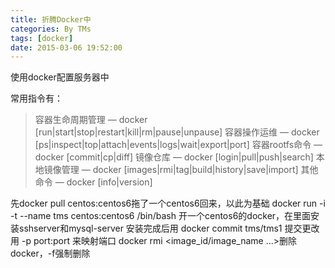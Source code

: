 ```yaml
---
title: 折腾Docker中
categories: By TMs
tags: [docker]
date: 2015-03-06 19:52:00
---
```


使用docker配置服务器中

常用指令有：
> 容器生命周期管理 — docker [run|start|stop|restart|kill|rm|pause|unpause]
> 容器操作运维 — docker [ps|inspect|top|attach|events|logs|wait|export|port]
> 容器rootfs命令 — docker [commit|cp|diff] 
> 镜像仓库 — docker [login|pull|push|search] 
> 本地镜像管理 — docker [images|rmi|tag|build|history|save|import] 
> 其他命令 — docker [info|version]


先docker pull centos:centos6拖了一个centos6回来，以此为基础
docker run -i -t --name tms centos:centos6 /bin/bash
开一个centos6的docker，在里面安装sshserver和mysql-server
安装完成后用
docker commit <containerid> tms/tms1
提交更改
用
-p port:port 来映射端口
docker rmi <image_id/image_name ...>删除docker，-f强制删除
